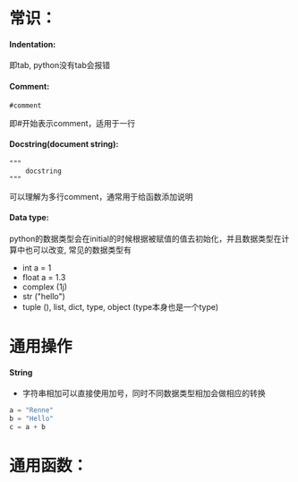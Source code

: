 # 常识：

#### Indentation: 
即tab, python没有tab会报错

#### Comment: 
    #comment
即#开始表示comment，适用于一行

#### Docstring(document string): 
    """  
        docstring 
    """
可以理解为多行comment，通常用于给函数添加说明

#### Data type: 
python的数据类型会在initial的时候根据被赋值的值去初始化，并且数据类型在计算中也可以改变, 常见的数据类型有
* int
    a = 1
* float 
    a = 1.3
* complex (1j) 
* str ("hello")
* tuple (), list, dict, type, object (type本身也是一个type)


# 通用操作
#### String
* 字符串相加可以直接使用加号，同时不同数据类型相加会做相应的转换
```python
a = "Renne"
b = "Hello"
c = a + b
```

# 通用函数：

